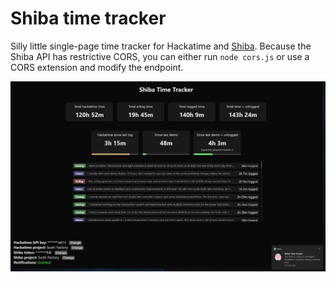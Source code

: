 # Shiba time tracker

Silly little single-page time tracker for Hackatime and [Shiba](https://shiba.hackclub.com).
Because the Shiba API has restrictive CORS, you can either run `node cors.js` or use a CORS extension and modify the endpoint.

![example](image.png)